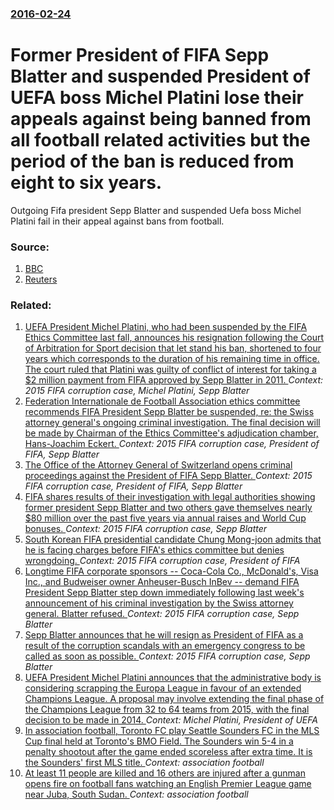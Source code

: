 ### [2016-02-24](/news/2016/02/24/index.md)

# Former President of FIFA Sepp Blatter and suspended President of UEFA boss Michel Platini lose their appeals against being banned from all football related activities but the period of the ban is reduced from eight to six years. 

Outgoing Fifa president Sepp Blatter and suspended Uefa boss Michel Platini fail in their appeal against bans from football.


### Source:

1. [BBC](http://www.bbc.com/sport/football/35655454)
2. [Reuters](http://in.reuters.com/article/soccer-fifa-ali-idINKCN0VX2CJ)

### Related:

1. [UEFA President Michel Platini, who had been suspended by the FIFA Ethics Committee last fall, announces his resignation following the Court of Arbitration for Sport decision  that let stand his ban, shortened to four years which corresponds to the duration of his remaining time in office. The court ruled that Platini was guilty of conflict of interest for taking a $2 million payment from FIFA approved by Sepp Blatter in 2011.  ](/news/2016/05/9/uefa-president-michel-platini-who-had-been-suspended-by-the-fifa-ethics-committee-last-fall-announces-his-resignation-following-the-court.md) _Context: 2015 FIFA corruption case, Michel Platini, Sepp Blatter_
2. [Federation Internationale de Football Association ethics committee recommends FIFA President Sepp Blatter be suspended, re: the Swiss attorney general's ongoing criminal investigation. The final decision will be made by Chairman of the Ethics Committee's adjudication chamber, Hans-Joachim Eckert. ](/news/2015/10/7/fa-c-da-c-ration-internationale-de-football-association-ethics-committee-recommends-fifa-president-sepp-blatter-be-suspended-re-the-swiss-atto.md) _Context: 2015 FIFA corruption case, President of FIFA, Sepp Blatter_
3. [The Office of the Attorney General of Switzerland opens criminal proceedings against the President of FIFA Sepp Blatter. ](/news/2015/09/25/the-office-of-the-attorney-general-of-switzerland-opens-criminal-proceedings-against-the-president-of-fifa-sepp-blatter.md) _Context: 2015 FIFA corruption case, President of FIFA, Sepp Blatter_
4. [FIFA shares results of their investigation with legal authorities showing former president Sepp Blatter and two others gave themselves  nearly $80 million over the past five years via annual raises and World Cup bonuses. ](/news/2016/06/3/fifa-shares-results-of-their-investigation-with-legal-authorities-showing-former-president-sepp-blatter-and-two-others-gave-themselves-near.md) _Context: 2015 FIFA corruption case, Sepp Blatter_
5. [South Korean FIFA presidential candidate Chung Mong-joon admits that he is facing charges before FIFA's ethics committee but denies wrongdoing. ](/news/2015/10/6/south-korean-fifa-presidential-candidate-chung-mong-joon-admits-that-he-is-facing-charges-before-fifa-s-ethics-committee-but-denies-wrongdoi.md) _Context: 2015 FIFA corruption case, President of FIFA_
6. [Longtime FIFA corporate sponsors -- Coca-Cola Co., McDonald's, Visa Inc., and Budweiser owner Anheuser-Busch InBev -- demand FIFA President Sepp Blatter step down immediately following last week's announcement of his criminal investigation by the Swiss attorney general. Blatter refused. ](/news/2015/10/2/longtime-fifa-corporate-sponsors-coca-cola-co-mcdonald-s-visa-inc-and-budweiser-owner-anheuser-busch-inbev-demand-fifa-president.md) _Context: 2015 FIFA corruption case, Sepp Blatter_
7. [Sepp Blatter announces that he will resign as President of FIFA as a result of the corruption scandals with an emergency congress to be called as soon as possible. ](/news/2015/06/2/sepp-blatter-announces-that-he-will-resign-as-president-of-fifa-as-a-result-of-the-corruption-scandals-with-an-emergency-congress-to-be-call.md) _Context: 2015 FIFA corruption case, Sepp Blatter_
8. [UEFA President Michel Platini announces that the administrative body is considering scrapping the Europa League in favour of an extended Champions League. A proposal may involve extending the final phase of the Champions League from 32 to 64 teams from 2015, with the final decision to be made in 2014. ](/news/2012/11/27/uefa-president-michel-platini-announces-that-the-administrative-body-is-considering-scrapping-the-europa-league-in-favour-of-an-extended-cha.md) _Context: Michel Platini, President of UEFA_
9. [In association football, Toronto FC play Seattle Sounders FC in the MLS Cup final held at Toronto's BMO Field. The Sounders win 5-4 in a penalty shootout after the game ended scoreless after extra time. It is the Sounders' first MLS title. ](/news/2016/12/10/in-association-football-toronto-fc-play-seattle-sounders-fc-in-the-mls-cup-final-held-at-toronto-s-bmo-field-the-sounders-win-5a4-in-a-p.md) _Context: association football_
10. [At least 11 people are killed and 16 others are injured after a gunman opens fire on football fans watching an English Premier League game near Juba, South Sudan. ](/news/2016/11/6/at-least-11-people-are-killed-and-16-others-are-injured-after-a-gunman-opens-fire-on-football-fans-watching-an-english-premier-league-game-n.md) _Context: association football_
